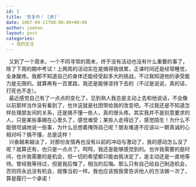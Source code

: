 ```yaml
---
id: 5
title: '恢复中！ [原]'
date: 2007-04-21T08:00:00+00:00
author: jeehon
layout: post
categories:
  - 我的生活
---
```

&nbsp; 又到了一个周末，一个不同寻常的周末，终于没有活动也没有什么重要的事了，除了下周的期中考试！上两周的活动实在是搞得我很累，正课时间还是经常睡觉，全身酸疼。我都不知道自己的身体还能经受起多大的挑战，不过我知道他的承受能力是无限的。就算再有一百里路，我还是能够坚持下去的（不过是说说，真的话，打死也不走）。  
&nbsp; 最近感觉自己有了一点点的变化了，见到熟人我总是主动上去和他说话，不会像以前那样当作没有看到了，也许这就是社团带给我的改变吧。不过我还是不知道怎样处理朋友间的关系，还是搞不懂一些人，真的很头疼。其实我并不是刻意要求的人，只是某些事搁在心里久了，感觉难受；某些人走得远了，感觉陌生！为什么不能很坦诚地说一些事，为什么总想着掩饰自己呢？朋友难道不应该以一颗真诚的心相对吗？搞不懂，总是这样！  
&nbsp; 兴奋越来越淡了，对那份友情再也没有以前的冲动与激动了，我的感动怎么没了呢？就算还有，也只是一点点了。呵呵，我还是能够感觉到的。也许我需要的是时间，也许我需要的是机会，但一切的希望都只能由我决定了，是主动还是一直地等待。曾经我等待过，但是我后悔了，相当的后悔。那么只有自己给自己制造机会，否则将永远没有机会，就像当初一样。我也应该按我曾告诉他人的方法做一次了，算是履行一个承诺！